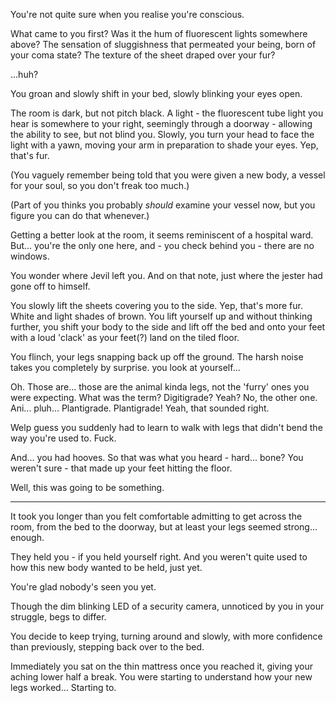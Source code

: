 You're not quite sure when you realise you're conscious.

What came to you first?
Was it the hum of fluorescent lights somewhere above?
The sensation of sluggishness that permeated your being, born of your coma state?
The texture of the sheet draped over your fur?

...huh?

You groan and slowly shift in your bed, slowly blinking your eyes open.

The room is dark, but not pitch black. A light - the fluorescent tube light you hear is somewhere to your right, seemingly through a doorway - allowing the ability to see, but not blind you. Slowly, you turn your head to face the light with a yawn, moving your arm in preparation to shade your eyes. Yep, that's fur.

(You vaguely remember being told that you were given a new body, a vessel for your soul, so you don't freak too much.)

(Part of you thinks you probably *should* examine your vessel now, but you figure you can do that whenever.)

Getting a better look at the room, it seems reminiscent of a hospital ward. But... you're the only one here, and - you check behind you - there are no windows.

You wonder where Jevil left you. And on that note, just where the jester had gone off to himself.

You slowly lift the sheets covering you to the side. Yep, that's more fur. White and light shades of brown. You lift yourself up and without thinking further, you shift your body to the side and lift off the bed and onto your feet with a loud 'clack' as your feet(?) land on the tiled floor.

You flinch, your legs snapping back up off the ground. The harsh noise takes you completely by surprise. you look at yourself...

Oh. Those are... those are the animal kinda legs, not the 'furry' ones you were expecting. What was the term? Digitigrade? Yeah? No, the other one. Ani... pluh... Plantigrade. Plantigrade! Yeah, that sounded right.

Welp guess you suddenly had to learn to walk with legs that didn't bend the way you're used to. Fuck.

And... you had hooves. So that was what you heard - hard... bone? You weren't sure - that made up your feet hitting the floor.

Well, this was going to be something.

----

It took you longer than you felt comfortable admitting to get across the room, from the bed to the doorway, but at least your legs seemed strong... enough.

They held you - if you held yourself right. And you weren't quite used to how this new body wanted to be held, just yet.

You're glad nobody's seen you yet.

Though the dim blinking LED of a security camera, unnoticed by you in your struggle, begs to differ.

You decide to keep trying, turning around and slowly, with more confidence than previously, stepping back over to the bed. 

Immediately you sat on the thin mattress once you reached it, giving your aching lower half a break. You were starting to understand how your new legs worked... Starting to.
